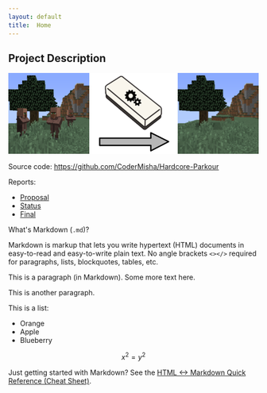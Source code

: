 ```yaml
---
layout: default
title:  Home
---
```

## Project Description


<img src="assets/Before_After_Eraser.png" alt="Villager Eraser Before After">

Source code: https://github.com/CoderMisha/Hardcore-Parkour

Reports:
- [Proposal](proposal.html)
- [Status](status.html)
- [Final](final.html)


What's Markdown (`.md`)?

Markdown is markup that lets you write hypertext (HTML) documents
in easy-to-read and easy-to-write plain text.
No angle brackets `<></>` required for
paragraphs, lists, blockquotes, tables, etc.


This is a paragraph (in Markdown). Some more
text here.

This is another paragraph.

This is a list:

- Orange
- Apple
- Blueberry

$$x^2 = y^2$$


Just getting started with Markdown?
See the [HTML <-> Markdown Quick Reference (Cheat Sheet)][quickref].


[quickref]: https://github.com/mundimark/quickrefs/blob/master/HTML.md
